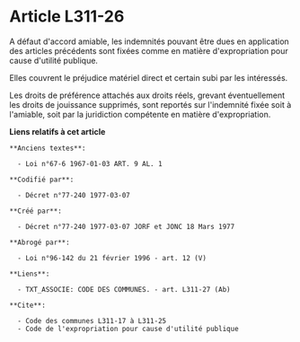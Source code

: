 # Article L311-26

A défaut d'accord amiable, les indemnités pouvant être dues en application des articles précédents sont fixées comme en
matière d'expropriation pour cause d'utilité publique.

Elles couvrent le préjudice matériel direct et certain subi par les intéressés.

Les droits de préférence attachés aux droits réels, grevant éventuellement les droits de jouissance supprimés, sont reportés
sur l'indemnité fixée soit à l'amiable, soit par la juridiction compétente en matière d'expropriation.

**Liens relatifs à cet article**

	**Anciens textes**:

	  - Loi n°67-6 1967-01-03 ART. 9 AL. 1

	**Codifié par**:

	  - Décret n°77-240 1977-03-07

	**Créé par**:

	  - Décret n°77-240 1977-03-07 JORF et JONC 18 Mars 1977

	**Abrogé par**:

	  - Loi n°96-142 du 21 février 1996 - art. 12 (V)

	**Liens**:

	  - TXT_ASSOCIE: CODE DES COMMUNES. - art. L311-27 (Ab)

	**Cite**:

	  - Code des communes L311-17 à L311-25
	  - Code de l'expropriation pour cause d'utilité publique

